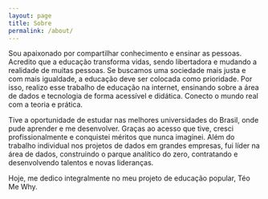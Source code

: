 ```yaml
---
layout: page
title: Sobre
permalink: /about/
---
```


Sou apaixonado por compartilhar conhecimento e ensinar as pessoas. Acredito que a educação transforma vidas, sendo libertadora e mudando a realidade de muitas pessoas. Se buscamos uma sociedade mais justa e com mais igualdade, a educação deve ser colocada como prioridade. Por isso, realizo esse trabalho de educação na internet, ensinando sobre a área de dados e tecnologia de forma acessível e didática. Conecto o mundo real com a teoria e prática.

Tive a oportunidade de estudar nas melhores universidades do Brasil, onde pude aprender e me desenvolver. Graças ao acesso que tive, cresci profissionalmente e conquistei méritos que nunca imaginei. Além do trabalho individual nos projetos de dados em grandes empresas, fui líder na área de dados, construindo o parque analítico do zero, contratando e desenvolvendo talentos e novas lideranças.

Hoje, me dedico integralmente no meu projeto de educação popular, Téo Me Why.
